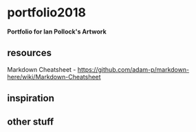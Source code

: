 # portfolio2018
<b>Portfolio for Ian Pollock's Artwork</b>

## resources
Markdown Cheatsheet - https://github.com/adam-p/markdown-here/wiki/Markdown-Cheatsheet

## inspiration

## other stuff
